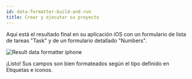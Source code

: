 ```yaml
---
id: data-formatter-build-and-run
title: Crear y ejecutar su proyecto
---
```

Aquí está el resultado final en su aplicación iOS con un formulario de lista de tareas "Task" y de un formulario detallado "Numbers".

![Result data formatter iphone](assets/en/data-formatter/result-data-formatter-iphone.png)

¡Listo! Sus campos son bien formateados según el tipo definido en Etiquetas e iconos.